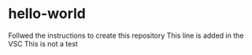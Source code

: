 # hello-world
Follwed the instructions to create this repository
This line is added in the VSC
This is not a test

